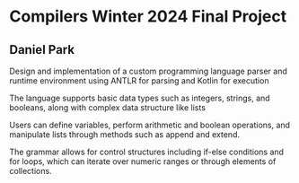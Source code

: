 # Compilers Winter 2024 Final Project
## Daniel Park

Design and implementation of a custom programming language parser and runtime environment using ANTLR for parsing and Kotlin for execution

The language supports basic data types such as integers, strings, and booleans, along with complex data structure like lists

Users can define variables, perform arithmetic and boolean operations, and manipulate lists through methods such as append and extend.

The grammar allows for control structures including if-else conditions and for loops, which can iterate over numeric ranges or through elements of collections. 
